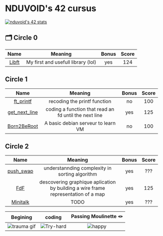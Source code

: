 # NDUVOID's 42 cursus
[![nduvoid's 42 stats](https://badge.mediaplus.ma/blue/nduvoid?1337Badge=off&UM6P=off)](https://github.com/oakoudad/badge42)

## 🗂️ Circle 0
|										Name								|				Meaning					|Bonus	|Score|
|:-------------------------------------------------------------------------:|:-------------------------------------:|:-----:|:---:|
| [Libft](https://github.com/Chahalor/40-to-home/tree/main/rank-0/libft)	| My first and usefull library (lol)	| yes	| 124 |

## Circle 1
|										Name													|						Meaning							|Bonus	|Score|
|:---------------------------------------------------------------------------------------------:|:-----------------------------------------------------:|:-----:|:---:|
| [ft_printf](https://github.com/Chahalor/40-to-home/tree/main/rank-1/ft_printf)				| recoding the printf function							| no	| 100 |
| [get_next_line](https://github.com/Chahalor/40-to-home/tree/main/rank-1/get_next_line)		| coding a function that read an fd until the next line	| yes	| 125 |
| [Born2BeRoot](https://github.com/Chahalor/40-to-home/tree/main/rank-1/Born2BeRoot)			| A basic debian serveur to learn VM					| no	| 100 |

## Circle 2
|									Name												|										Meaning										|Bonus	|Score|
|:-------------------------------------------------------------------------------------:|:---------------------------------------------------------------------------------:|:-----:|:---:|
| [push_swap](https://github.com/Chahalor/40-to-home/tree/main/rank-2/push_swap)		| understannding complexity in sorting algorithm									| yes	| ??? |
| [FdF](https://github.com/Chahalor/40-to-home/tree/main/rank-2/FDF/V2)					| descovering graphique aplication by building a wire frame representation of a map	| yes	| 125 |
| [Minitalk](https://github.com/Chahalor/40-to-home/tree/main/rank-2/minitalk/V2)		| TODO	| yes	| ??? |


|							Begining										|		coding	|								Passing Moulinette 🪢							|
|:-------------------------------------------------------------------------:|:-------------:|:-----------------------------------------------------------------------------:|
![trauma gif](https://media1.tenor.com/m/KfL05fPVK-4AAAAd/war-vietnam.gif)	| ![Try-hard](https://media1.tenor.com/m/0CXQArozOAEAAAAd/sweaty-speedruner.gif)	| ![happy](https://media1.tenor.com/m/ej8VbRdpUogAAAAd/happy-jumping-cat.gif)	|
